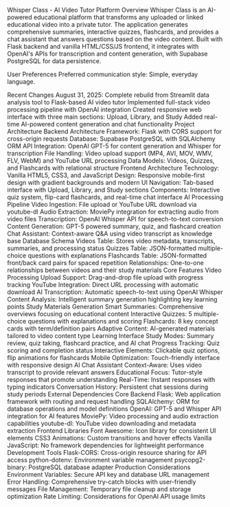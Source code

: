 Whisper Class - AI Video Tutor Platform
Overview
Whisper Class is an AI-powered educational platform that transforms any uploaded or linked educational video into a private tutor. The application generates comprehensive summaries, interactive quizzes, flashcards, and provides a chat assistant that answers questions based on the video content. Built with Flask backend and vanilla HTML/CSS/JS frontend, it integrates with OpenAI's APIs for transcription and content generation, with Supabase PostgreSQL for data persistence.

User Preferences
Preferred communication style: Simple, everyday language.

Recent Changes
August 31, 2025: Complete rebuild from Streamlit data analysis tool to Flask-based AI video tutor
Implemented full-stack video processing pipeline with OpenAI integration
Created responsive web interface with three main sections: Upload, Library, and Study
Added real-time AI-powered content generation and chat functionality
Project Architecture
Backend Architecture
Framework: Flask with CORS support for cross-origin requests
Database: Supabase PostgreSQL with SQLAlchemy ORM
API Integration: OpenAI GPT-5 for content generation and Whisper for transcription
File Handling: Video upload support (MP4, AVI, MOV, WMV, FLV, WebM) and YouTube URL processing
Data Models: Videos, Quizzes, and Flashcards with relational structure
Frontend Architecture
Technology: Vanilla HTML5, CSS3, and JavaScript
Design: Responsive mobile-first design with gradient backgrounds and modern UI
Navigation: Tab-based interface with Upload, Library, and Study sections
Components: Interactive quiz system, flip-card flashcards, and real-time chat interface
AI Processing Pipeline
Video Ingestion: File upload or YouTube URL download via youtube-dl
Audio Extraction: MoviePy integration for extracting audio from video files
Transcription: OpenAI Whisper API for speech-to-text conversion
Content Generation: GPT-5 powered summary, quiz, and flashcard creation
Chat Assistant: Context-aware Q&A using video transcript as knowledge base
Database Schema
Videos Table: Stores video metadata, transcripts, summaries, and processing status
Quizzes Table: JSON-formatted multiple-choice questions with explanations
Flashcards Table: JSON-formatted front/back card pairs for spaced repetition
Relationships: One-to-one relationships between videos and their study materials
Core Features
Video Processing
Upload Support: Drag-and-drop file upload with progress tracking
YouTube Integration: Direct URL processing with automatic download
AI Transcription: Automatic speech-to-text using OpenAI Whisper
Content Analysis: Intelligent summary generation highlighting key learning points
Study Materials Generation
Smart Summaries: Comprehensive overviews focusing on educational content
Interactive Quizzes: 5 multiple-choice questions with explanations and scoring
Flashcards: 8 key concept cards with term/definition pairs
Adaptive Content: AI-generated materials tailored to video content type
Learning Interface
Study Modes: Summary review, quiz taking, flashcard practice, and AI chat
Progress Tracking: Quiz scoring and completion status
Interactive Elements: Clickable quiz options, flip animations for flashcards
Mobile Optimization: Touch-friendly interface with responsive design
AI Chat Assistant
Context-Aware: Uses video transcript to provide relevant answers
Educational Focus: Tutor-style responses that promote understanding
Real-Time: Instant responses with typing indicators
Conversation History: Persistent chat sessions during study periods
External Dependencies
Core Backend
Flask: Web application framework with routing and request handling
SQLAlchemy: ORM for database operations and model definitions
OpenAI: GPT-5 and Whisper API integration for AI features
MoviePy: Video processing and audio extraction capabilities
youtube-dl: YouTube video downloading and metadata extraction
Frontend Libraries
Font Awesome: Icon library for consistent UI elements
CSS3 Animations: Custom transitions and hover effects
Vanilla JavaScript: No framework dependencies for lightweight performance
Development Tools
Flask-CORS: Cross-origin resource sharing for API access
python-dotenv: Environment variable management
psycopg2-binary: PostgreSQL database adapter
Production Considerations
Environment Variables: Secure API key and database URL management
Error Handling: Comprehensive try-catch blocks with user-friendly messages
File Management: Temporary file cleanup and storage optimization
Rate Limiting: Considerations for OpenAI API usage limits
